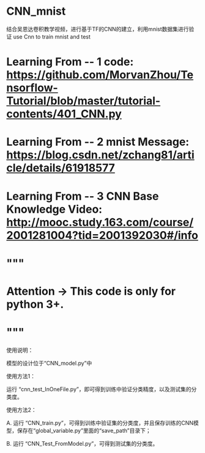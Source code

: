 # CNN_mnist
结合吴恩达卷积教学视频，进行基于TF的CNN的建立，利用mnist数据集进行验证
use Cnn to train mnist and test

# Learning From -- 1 code: https://github.com/MorvanZhou/Tensorflow-Tutorial/blob/master/tutorial-contents/401_CNN.py
# Learning From -- 2 mnist Message: https://blog.csdn.net/zchang81/article/details/61918577
# Learning From -- 3 CNN Base Knowledge Video: http://mooc.study.163.com/course/2001281004?tid=2001392030#/info
# """
# Attention -> This code is only for python 3+.
# """


使用说明：

 模型的设计位于“CNN_model.py”中
 
 使用方法1：
 
   运行 “cnn_test_InOneFile.py”，即可得到训练中验证分类精度，以及测试集的分类度。
   
 使用方法2：
 
   A. 运行 “CNN_train.py”，可得到训练中验证集的分类度，并且保存训练的CNN模型，保存在“global_variable.py”里面的“save_path”目录下；
   
   B. 运行 “CNN_Test_FromModel.py”，可得到测试集的分类度。
